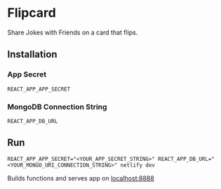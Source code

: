 # Flipcard

Share Jokes with Friends on a card that flips.

## Installation

### App Secret

`REACT_APP_APP_SECRET`

### MongoDB Connection String

`REACT_APP_DB_URL`

## Run

`REACT_APP_APP_SECRET="<YOUR_APP_SECRET_STRING>" REACT_APP_DB_URL="<YOUR_MONGO_URI_CONNECTION_STRING>" netlify dev`

Builds functions and serves app on [localhost:8888](http://localhost:8888)
